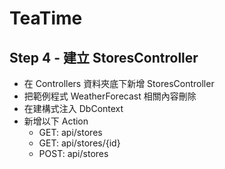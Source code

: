# TeaTime

## Step 4 - 建立 StoresController

- 在 Controllers 資料夾底下新增 StoresController
- 把範例程式 WeatherForecast 相關內容刪除
- 在建構式注入 DbContext
- 新增以下 Action
    - GET: api/stores
	- GET: api/stores/{id}
    - POST: api/stores
